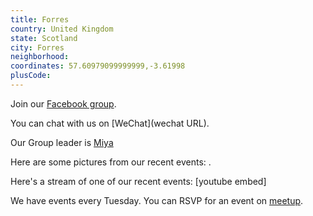 ```yaml
---
title: Forres
country: United Kingdom
state: Scotland
city: Forres
neighborhood: 
coordinates: 57.60979099999999,-3.61998
plusCode:
---
```

Join our [Facebook group](https://www.facebook.com/groups/free.code.camp.forres/).

You can chat with us on [WeChat](wechat URL).

Our Group leader is [Miya](freecodecamp.org/miya)

Here are some pictures from our recent events:
![]().

Here's a stream of one of our recent events:
[youtube embed]

We have events every Tuesday. You can RSVP for an event on [meetup](meetupurl).
